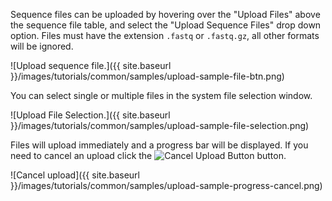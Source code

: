 Sequence files can be uploaded by hovering over the "Upload Files" above the sequence file table, and select the "Upload Sequence Files" drop down option. Files must have the extension `.fastq` or `.fastq.gz`, all other formats will be ignored.

![Upload sequence file.]({{ site.baseurl }}/images/tutorials/common/samples/upload-sample-file-btn.png)

You can select single or multiple files in the system file selection window.

![Upload File Selection.]({{ site.baseurl }}/images/tutorials/common/samples/upload-sample-file-selection.png)

Files will upload immediately and a progress bar will be displayed.  If you need to cancel an upload click the <img class="inline" src="{{ site.baseurl }}/images/tutorials/common/samples/upload-sample-cancel-btn.png" alt="Cancel Upload Button" /> button.

![Cancel upload]({{ site.baseurl }}/images/tutorials/common/samples/upload-sample-progress-cancel.png)
